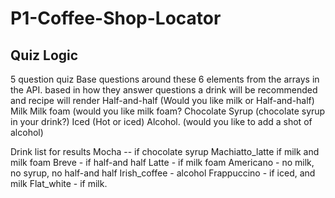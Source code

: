 # P1-Coffee-Shop-Locator

## Quiz Logic
5 question quiz
Base questions around these 6 elements from the arrays in the API. based in how they answer questions a drink will be recommended and recipe will render 
Half-and-half (Would you like milk or Half-and-half)
Milk
Milk foam (would you like milk foam?
Chocolate Syrup (chocolate syrup in your drink?)
Iced (Hot or iced)
Alcohol. (would you like to add a shot of alcohol)

Drink list for results 
Mocha -- if chocolate syrup
Machiatto_latte if milk and milk foam
Breve - if half-and half
Latte - if milk foam
Americano - no milk, no syrup, no half-and half
Irish_coffee - alcohol
Frappuccino - if iced, and milk
Flat_white - if milk.
